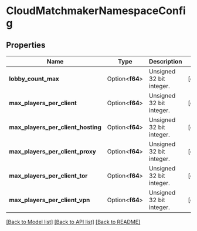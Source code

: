 # CloudMatchmakerNamespaceConfig

## Properties

Name | Type | Description | Notes
------------ | ------------- | ------------- | -------------
**lobby_count_max** | Option<**f64**> | Unsigned 32 bit integer. | [optional]
**max_players_per_client** | Option<**f64**> | Unsigned 32 bit integer. | [optional]
**max_players_per_client_hosting** | Option<**f64**> | Unsigned 32 bit integer. | [optional]
**max_players_per_client_proxy** | Option<**f64**> | Unsigned 32 bit integer. | [optional]
**max_players_per_client_tor** | Option<**f64**> | Unsigned 32 bit integer. | [optional]
**max_players_per_client_vpn** | Option<**f64**> | Unsigned 32 bit integer. | [optional]

[[Back to Model list]](../README.md#documentation-for-models) [[Back to API list]](../README.md#documentation-for-api-endpoints) [[Back to README]](../README.md)


